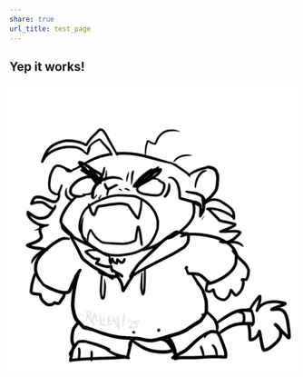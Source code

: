 ```yaml
---
share: true
url_title: test_page
---
```

## Yep it works!

![RappyYell](../../images/RappyYell.png)





